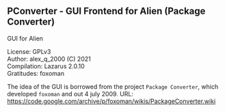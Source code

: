 PConverter - GUI Frontend for Alien (Package Converter)
---
GUI for Alien

License: GPLv3  
Author: alex_q_2000 (C) 2021  
Compilation: Lazarus 2.0.10  
Gratitudes: foxoman  

The idea of the GUI is borrowed from the project `Package Converter`, which developed `foxoman` and out 4 july 2009. URL: https://code.google.com/archive/p/foxoman/wikis/PackageConverter.wiki
